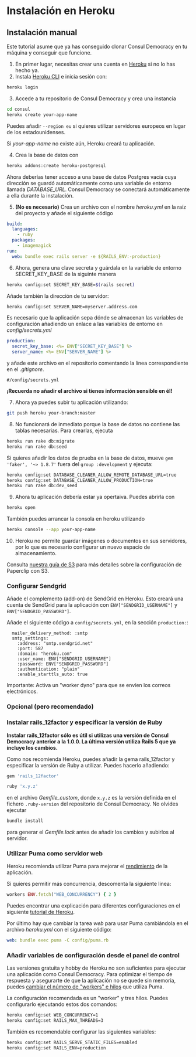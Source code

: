 # Instalación en Heroku

## Instalación manual

Este tutorial asume que ya has conseguido clonar Consul Democracy en tu máquina y conseguir que funcione.

1. En primer lugar, necesitas crear una cuenta en [Heroku](https://www.heroku.com) si no lo has hecho ya.
2. Instala [Heroku CLI](https://devcenter.heroku.com/articles/heroku-cli) e inicia sesión con:

  ```bash
  heroku login
  ```

3. Accede a tu repositorio de Consul Democracy y crea una instancia

  ```bash
  cd consul
  heroku create your-app-name
  ```

  Puedes añadir `--region eu` si quieres utilizar servidores europeos en lugar de los estadounidenses.

  Si _your-app-name_ no existe aún, Heroku creará tu aplicación.

4. Crea la base de datos con

  ```bash
  heroku addons:create heroku-postgresql
  ```

  Ahora deberías tener acceso a una base de datos Postgres vacía cuya dirección se guardó automáticamente como una variable de entorno llamada _DATABASE\_URL_. Consul Democracy se conectará automáticamente a ella durante la instalación.

5. **(No es necesario)** Crea un archivo con el nombre _heroku.yml_ en la raíz del proyecto y añade el siguiente código

  ```yml
  build:
    languages:
      - ruby
    packages:
      - imagemagick
  run:
    web: bundle exec rails server -e ${RAILS_ENV:-production}
  ```

6. Ahora, genera una clave secreta y guárdala en la variable de entorno SECRET\_KEY\_BASE de la siguinte manera

  ```bash
  heroku config:set SECRET_KEY_BASE=$(rails secret)
  ```

  Añade también la dirección de tu servidor:

  ```bash
  heroku config:set SERVER_NAME=myserver.address.com
  ```

  Es necesario que la aplicación sepa dónde se almacenan las variables de configuración añadiendo un enlace a las variables de entorno en _config/secrets.yml_

  ```yml
  production:
    secret_key_base: <%= ENV["SECRET_KEY_BASE"] %>
    server_name: <%= ENV["SERVER_NAME"] %>
  ```

  y añade este archivo en el repositorio comentando la línea correspondiente en el _.gitignore_.

  ```gitignore
  #/config/secrets.yml
  ```

  **¡Recuerda no añadir el archivo si tienes información sensible en él!**

7. Ahora ya puedes subir tu aplicación utilizando:

  ```bash
  git push heroku your-branch:master
  ```

8. No funcionará de inmediato porque la base de datos no contiene las tablas necesarias. Para crearlas, ejecuta

  ```bash
  heroku run rake db:migrate
  heroku run rake db:seed
  ```

  Si quieres añadir los datos de prueba en la base de datos, mueve `gem 'faker', '~> 1.8.7'` fuera del `group :development` y ejecuta:

  ```bash
  heroku config:set DATABASE_CLEANER_ALLOW_REMOTE_DATABASE_URL=true
  heroku config:set DATABASE_CLEANER_ALLOW_PRODUCTION=true
  heroku run rake db:dev_seed
  ```

9. Ahora tu aplicación debería estar ya opertaiva. Puedes abrirla con

  ```bash
  heroku open
  ```

  También puedes arrancar la consola en heroku utilizando

  ```bash
  heroku console --app your-app-name
  ```

10. Heroku no permite guardar imágenes o documentos en sus servidores, por lo que es necesario configurar un nuevo espacio de almacenamiento.

  Consulta [nuestra guía de S3](./using-aws-s3-as-storage.md) para más detalles sobre la configuración de Paperclip con S3.

### Configurar Sendgrid

Añade el complemento (add-on) de SendGrid en Heroku. Esto creará una cuenta de SendGrid para la aplicación con `ENV["SENDGRID_USERNAME"]` y `ENV["SENDGRID_PASSWORD"]`.

Añade el siguiente código a `config/secrets.yml`, en la sección `production:`:

```
  mailer_delivery_method: :smtp
  smtp_settings:
    :address: "smtp.sendgrid.net"
    :port: 587
    :domain: "heroku.com"
    :user_name: ENV["SENDGRID_USERNAME"]
    :password: ENV["SENDGRID_PASSWORD"]
    :authentication: "plain"
    :enable_starttls_auto: true
```

Importante: Activa un "worker dyno" para que se envíen los correos electrónicos.

### Opcional (pero recomendado)

### Instalar rails\_12factor y especificar la versión de Ruby

**Instalar rails\_12factor sólo es útil si utilizas una versión de Consul Democracy anterior a la 1.0.0. La última versión utiliza Rails 5 que ya incluye los cambios.**

Como nos recomienda Heroku, puedes añadir la gema rails\_12factor y especificar la versión de Ruby a utilizar. Puedes hacerlo añadiendo:

```ruby
gem 'rails_12factor'

ruby 'x.y.z'
```

en el archivo _Gemfile\_custom_, donde `x.y.z` es la versión definida en el fichero `.ruby-version` del repositorio de Consul Democracy. No olvides ejecutar

```bash
bundle install
```

para generar el _Gemfile.lock_ antes de añadir los cambios y subirlos al servidor.

### Utilizar Puma como servidor web

Heroku recomienda utilizar Puma para mejorar el [rendimiento](http://blog.scoutapp.com/articles/2017/02/10/which-ruby-app-server-is-right-for-you) de la aplicación.

Si quieres permitir más concurrencia, descomenta la siguiente linea:

```ruby
workers ENV.fetch("WEB_CONCURRENCY") { 2 }
```

Puedes encontrar una explicación para diferentes configuraciones en el siguiente [tutorial de Heroku](https://devcenter.heroku.com/articles/deploying-rails-applications-with-the-puma-web-server).

Por último hay que cambiar la tarea _web_ para usar Puma cambiándola en el archivo _heroku.yml_ con el siguiente código:

```yml
web: bundle exec puma -C config/puma.rb
```

### Añadir variables de configuración desde el panel de control

Las versiones gratuita y hobby de Heroku no son suficientes para ejecutar una aplicación como Consul Democracy. Para optimizar el tiempo de respuesta y asegurarte de que la aplicación no se quede sin memoria, puedes [cambiar el número de "workers" e hilos](https://devcenter.heroku.com/articles/deploying-rails-applications-with-the-puma-web-server#workers) que utiliza Puma.

La configuración recomendada es un "worker" y tres hilos. Puedes configurarlo ejecutando estos dos comandos:

```bash
heroku config:set WEB_CONCURRENCY=1
heroku config:set RAILS_MAX_THREADS=3
```

También es recomendable configurar las siguientes variables:

```bash
heroku config:set RAILS_SERVE_STATIC_FILES=enabled
heroku config:set RAILS_ENV=production
```
